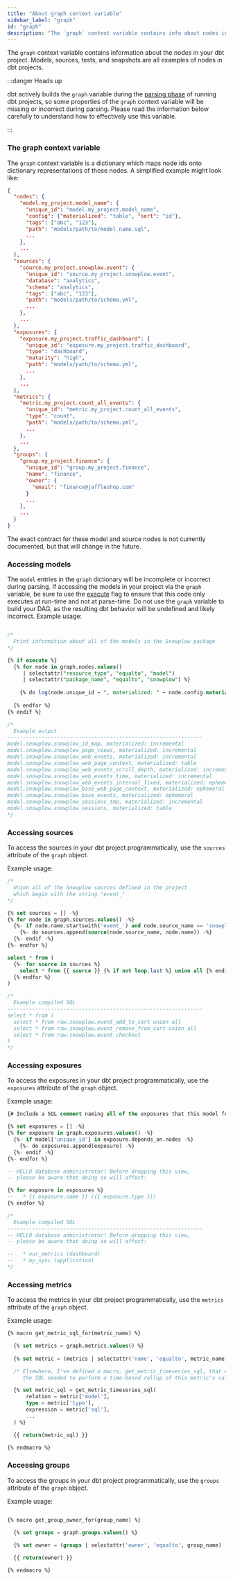 ```yaml
---
title: "About graph context variable"
sidebar_label: "graph"
id: "graph"
description: "The `graph` context variable contains info about nodes in your project."
---
```


The `graph` context variable contains information about the _nodes_ in your dbt
project. Models, sources, tests, and snapshots are all examples of nodes in dbt
projects.

:::danger Heads up

dbt actively builds the `graph` variable during the [parsing phase](/reference/dbt-jinja-functions/execute) of
running dbt projects, so some properties of the `graph` context variable will be
missing or incorrect during parsing. Please read the information below carefully
to understand how to effectively use this variable.

:::

### The graph context variable

The `graph` context variable is a dictionary which maps node ids onto dictionary
representations of those nodes. A simplified example might look like:

```json
{
  "nodes": {
    "model.my_project.model_name": {
      "unique_id": "model.my_project.model_name",
      "config": {"materialized": "table", "sort": "id"},
      "tags": ["abc", "123"],
      "path": "models/path/to/model_name.sql",
      ...
    },
    ...
  },
  "sources": {
    "source.my_project.snowplow.event": {
      "unique_id": "source.my_project.snowplow.event",
      "database": "analytics",
      "schema": "analytics",
      "tags": ["abc", "123"],
      "path": "models/path/to/schema.yml",
      ...
    },
    ...
  },
  "exposures": {
    "exposure.my_project.traffic_dashboard": {
      "unique_id": "exposure.my_project.traffic_dashboard",
      "type": "dashboard",
      "maturity": "high",
      "path": "models/path/to/schema.yml",
      ...
    },
    ...
  },
  "metrics": {
    "metric.my_project.count_all_events": {
      "unique_id": "metric.my_project.count_all_events",
      "type": "count",
      "path": "models/path/to/schema.yml",
      ...
    },
    ...
  },
  "groups": {
    "group.my_project.finance": {
      "unique_id": "group.my_project.finance",
      "name": "finance",
      "owner": {
        "email": "finance@jaffleshop.com"
      }
      ...
    },
    ...
  }
}
```

The exact contract for these model and source nodes is not currently documented,
but that will change in the future.

### Accessing models

The `model` entries in the `graph` dictionary will be incomplete or incorrect
during parsing. If accessing the models in your project via the `graph`
variable, be sure to use the [execute](/reference/dbt-jinja-functions/execute) flag to ensure that this code
only executes at run-time and not at parse-time. Do not use the `graph` variable
to build your DAG, as the resulting dbt behavior will be undefined and likely
incorrect. Example usage:

<File name='graph-usage.sql'>

```sql

/*
  Print information about all of the models in the Snowplow package
*/

{% if execute %}
  {% for node in graph.nodes.values()
     | selectattr("resource_type", "equalto", "model")
     | selectattr("package_name", "equalto", "snowplow") %}
  
    {% do log(node.unique_id ~ ", materialized: " ~ node.config.materialized, info=true) %}
  
  {% endfor %}
{% endif %}

/*
  Example output
---------------------------------------------------------------
model.snowplow.snowplow_id_map, materialized: incremental
model.snowplow.snowplow_page_views, materialized: incremental
model.snowplow.snowplow_web_events, materialized: incremental
model.snowplow.snowplow_web_page_context, materialized: table
model.snowplow.snowplow_web_events_scroll_depth, materialized: incremental
model.snowplow.snowplow_web_events_time, materialized: incremental
model.snowplow.snowplow_web_events_internal_fixed, materialized: ephemeral
model.snowplow.snowplow_base_web_page_context, materialized: ephemeral
model.snowplow.snowplow_base_events, materialized: ephemeral
model.snowplow.snowplow_sessions_tmp, materialized: incremental
model.snowplow.snowplow_sessions, materialized: table
*/
```

</File>

### Accessing sources

To access the sources in your dbt project programmatically, use the `sources`
attribute of the `graph` object.

Example usage:

<File name='models/events_unioned.sql'>

```sql
/*
  Union all of the Snowplow sources defined in the project
  which begin with the string "event_"
*/

{% set sources = [] -%}
{% for node in graph.sources.values() -%}
  {%- if node.name.startswith('event_') and node.source_name == 'snowplow' -%}
    {%- do sources.append(source(node.source_name, node.name)) -%}
  {%- endif -%}
{%- endfor %}

select * from (
  {%- for source in sources %}
    select * from {{ source }} {% if not loop.last %} union all {% endif %}
  {% endfor %}
)

/*
  Example compiled SQL
---------------------------------------------------------------
select * from (
  select * from raw.snowplow.event_add_to_cart union all
  select * from raw.snowplow.event_remove_from_cart union all
  select * from raw.snowplow.event_checkout
)
*/

```

</File>

### Accessing exposures

To access the exposures in your dbt project programmatically, use the `exposures`
attribute of the `graph` object.

Example usage:

<File name='models/my_important_view_model.sql'>

```sql
{# Include a SQL comment naming all of the exposures that this model feeds into #}

{% set exposures = [] -%}
{% for exposure in graph.exposures.values() -%}
  {%- if model['unique_id'] in exposure.depends_on.nodes -%}
    {%- do exposures.append(exposure) -%}
  {%- endif -%}
{%- endfor %}

-- HELLO database administrator! Before dropping this view,
-- please be aware that doing so will affect:

{% for exposure in exposures %}
--   * {{ exposure.name }} ({{ exposure.type }})
{% endfor %}

/*
  Example compiled SQL
---------------------------------------------------------------
-- HELLO database administrator! Before dropping this view,
-- please be aware that doing so will affect:

--   * our_metrics (dashboard)
--   * my_sync (application)
*/

```

</File>

### Accessing metrics

To access the metrics in your dbt project programmatically, use the `metrics` attribute of the `graph` object.

Example usage:

<File name='macros/get_metric.sql'>

```sql
{% macro get_metric_sql_for(metric_name) %}

  {% set metrics = graph.metrics.values() %}
  
  {% set metric = (metrics | selectattr('name', 'equalto', metric_name) | list).pop() %}

  /* Elsewhere, I've defined a macro, get_metric_timeseries_sql, that will return 
     the SQL needed to perform a time-based rollup of this metric's calculation */

  {% set metric_sql = get_metric_timeseries_sql(
      relation = metric['model'],
      type = metric['type'],
      expression = metric['sql'],
      ...
  ) %}

  {{ return(metric_sql) }}

{% endmacro %}
```

</File>

### Accessing groups

To access the groups in your dbt project programmatically, use the `groups` attribute of the `graph` object.

Example usage:

<File name='macros/get_group.sql'>

```sql

{% macro get_group_owner_for(group_name) %}

  {% set groups = graph.groups.values() %}
  
  {% set owner = (groups | selectattr('owner', 'equalto', group_name) | list).pop() %}

  {{ return(owner) }}

{% endmacro %}
```

</File>
